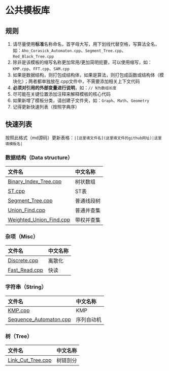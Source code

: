 # 公共模板库
## 规则
1. 请尽量使用**标准**名称命名，首字母大写，用下划线代替空格，写算法全名，如：`Aho_Corasick_Automaton.cpp`、`Segment_Tree.cpp`、`Red_Black_Tree.cpp`
2. 除非是该模板的缩写名称更加常用/更加简明扼要，可以使用缩写，如：`KMP.cpp`、`FFT.cpp`、`SAM.cpp`
3. 如果是数据结构，则打包成结构体，如果是算法，则打包成函数或结构体（模块化）；两者都单独放在.cpp文件中，不需要添加相关上下文代码
4. **必须对引用的外部变量进行说明**，如：`// N为数组长度`
5. 尽可能在关键位置添加注释来解释模板的核心代码
6. 如果新增了模板分类，请创建子文件夹，如：`Graph`、`Math`、`Geometry`
7. 记得更新快速列表（按照字典序）
## 快速列表
按照此格式（md源码）更新表格：`|[这里填文件名](这里填文件的github网址)|这里填模板名|`
### 数据结构（Data structure）
|文件名|中文名称|
|:----|:----|
|[Binary_Index_Tree.cpp](https://github.com/SZTU-AtDawn/Template/blob/main/Data%20structure/Binary_Index_Tree.cpp)|树状数组|
|[ST.cpp](https://github.com/SZTU-AtDawn/Template/blob/main/Data%20structure/ST.cpp)|ST表|
|[Segment_Tree.cpp](https://github.com/SZTU-AtDawn/Template/blob/main/Data%20structure/Segment_Tree.cpp)|普通线段树|
|[Union_Find.cpp](https://github.com/SZTU-AtDawn/Template/blob/main/Data%20structure/Union_Find.cpp)|普通并查集|
|[Weighted_Union_Find.cpp](https://github.com/SZTU-AtDawn/Template/blob/main/Data%20structure/Weighted_Union_Find.cpp)|带权并查集|
### 杂项（Misc）
|文件名|中文名称|
|:----|:----|
|[Discrete.cpp](https://github.com/SZTU-AtDawn/Template/blob/main/Misc/Discrete.cpp)|离散化|
|[Fast_Read.cpp](https://github.com/SZTU-AtDawn/Template/blob/main/Misc/Fast_Read.cpp)|快读|
### 字符串（String）
|文件名|中文名称|
|:----|:----|
|[KMP.cpp](https://github.com/SZTU-AtDawn/Template/blob/main/String/KMP.cpp)|KMP|
|[Sequence_Automaton.cpp](https://github.com/SZTU-AtDawn/Template/blob/main/String/Sequence_Automaton.cpp)|序列自动机|
### 树（Tree）
|文件名|中文名称|
|:----|:----|
|[Link_Cut_Tree.cpp](https://github.com/SZTU-AtDawn/Template/blob/main/Tree/Link_Cut_Tree.cpp)|树链剖分|
